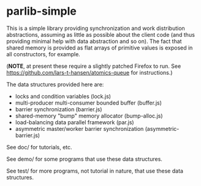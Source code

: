 # parlib-simple

This is a simple library providing synchronization and work
distribution abstractions, assuming as little as possible about the
client code (and thus providing minimal help with data abstraction and
so on).  The fact that shared memory is provided as flat arrays of
primitive values is exposed in all constructors, for example.

(**NOTE**, at present these require a slightly patched Firefox to run.  See
https://github.com/lars-t-hansen/atomics-queue for instructions.)

The data structures provided here are:

* locks and condition variables (lock.js)
* multi-producer multi-consumer bounded buffer (buffer.js)
* barrier synchronization (barrier.js)
* shared-memory "bump" memory allocator (bump-alloc.js)
* load-balancing data parallel framework (par.js)
* asymmetric master/worker barrier synchronization (asymmetric-barrier.js)

See doc/ for tutorials, etc.

See demo/ for some programs that use these data structures.

See test/ for more programs, not tutorial in nature, that use these
data structures.